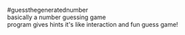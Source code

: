 #guessthegeneratednumber<br>
basically a number guessing game <br>
program gives hints it's like interaction and fun guess game!<br> 
